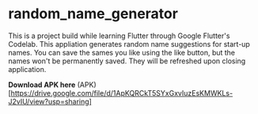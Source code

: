 # random_name_generator

This is a project build while learning Flutter through Google Flutter's Codelab.
This appliation generates random name suggestions for start-up names. You can save the sames you like using the like button, but the names won't be permanently saved. They will be refreshed upon closing application.

**Download APK here**
(APK)[https://drive.google.com/file/d/1ApKQRCkT5SYxGxvIuzEsKMWKLs-J2vIU/view?usp=sharing]